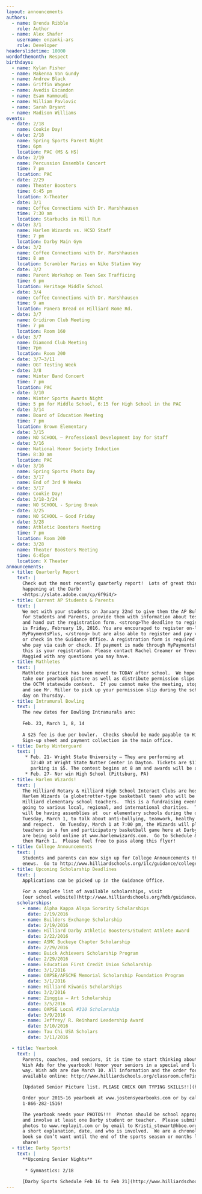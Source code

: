 ```yaml
---
layout: announcements
authors:
  - name: Brenda Ribble
    role: Author
  - name: Alex Shafer 
    username: enzanki-ars 
    role: Developer
headerslidetime: 10000
wordofthemonth: Respect
birthdays:
  - name: Kylan Fisher
  - name: Makenna Von Gundy
  - name: Andrew Black
  - name: Griffin Wagner
  - name: Avedis Escandon
  - name: Esam Hammoudi
  - name: William Pavlovic
  - name: Sarah Bryant
  - name: Madison Williams
events:
  - date: 2/18
    name: Cookie Day!
  - date: 2/18
    name: Spring Sports Parent Night
    time: 6pm 
    location: PAC (MS & HS)
  - date: 2/19
    name: Percussion Ensemble Concert
    time: 7 pm
    location: PAC
  - date: 2/29 
    name: Theater Boosters
    time: 6:45 pm
    location: X-Theater
  - date: 3/1
    name: Coffee Connections with Dr. Marshhausen
    time: 7:30 am
    location: Starbucks in Mill Run
  - date: 3/1
    name: Harlem Wizards vs. HCSD Staff
    time: 7 pm
    location: Darby Main Gym
  - date: 3/2
    name: Coffee Connections with Dr. Marshhausen
    time: 8 am
    location: Scrambler Maries on Nike Station Way
  - date: 3/2
    name: Parent Workshop on Teen Sex Trafficing
    time: 6 pm
    location: Heritage Middle School
  - date: 3/4
    name: Coffee Connections with Dr. Marshhausen
    time: 9 am
    location: Panera Bread on Hilliard Rome Rd.
  - date: 3/7
    name: Gridiron Club Meeting
    time: 7 pm
    location: Room 160
  - date: 3/7
    name: Diamond Club Meeting
    time: 7pm
    location: Room 200
  - date: 3/7–3/11
    name: OGT Testing Week
  - date: 3/8
    name: Winter Band Concert
    time: 7 pm
    location: PAC
  - date: 3/10
    name: Winter Sports Awards Night
    time: 5 pm for Middle School, 6:15 for High School in the PAC
  - date: 3/14
    name: Board of Education Meeting
    time: 7 pm
    location: Brown Elementary
  - date: 3/15
    name: NO SCHOOL – Professional Development Day for Staff
  - date: 3/16
    name: National Honor Society Induction
    time: 8:30 am 
    location: PAC
  - date: 3/16
    name: Spring Sports Photo Day
  - date: 3/17
    name: End of 3rd 9 Weeks
  - date: 3/17
    name: Cookie Day!
  - date: 3/18-3/24 
    name: NO SCHOOL - Spring Break
  - date: 3/25
    name: NO SCHOOL – Good Friday
  - date: 3/28
    name: Athletic Boosters Meeting 
    time: 7 pm
    location: Room 200
  - date: 3/28
    name: Theater Boosters Meeting 
    time: 6:45pm 
    location: X Theater
announcements:
  - title: Quarterly Report
    text: |
      Check out the most recently quarterly report!  Lots of great things 
      happening at the Darb!
      <https://slate.adobe.com/cp/6f9i4/>
  - title: Current AP Students & Parents
    text: | 
      We met with your students on January 22nd to give them the AP Bulletin 
      for Students and Parents, provide them with information about testing, 
      and hand out the registration form. <strong>The deadline to register 
      is Friday, February 19, 2016. You are encouraged to register on-line via 
      MyPaymentsPlus, </strong> but are also able to register and pay via cash 
      or check in the Guidance Office. A registration form is required by all students 
      who pay via cash or check. If payment is made through MyPaymentsPlus, 
      this is your registration. Please contact Rachel Creamer or Trevor 
      Maggied with any questions you may have.
  - title: Mathletes
    text: |
      Mathlete practice has been moved to TODAY after school.  We hope to 
      take our yearbook picture as well as distribute permission slips for 
      the OCTM statewide contest.  If you cannot make the meeting, stop by 
      and see Mr. Miller to pick up your permission slip during the school 
      day on Thursday.
  - title: Intramural Bowling
    text: |
      The new dates for Bowling Intramurals are:
      
      Feb. 23, March 1, 8, 14
      
      A $25 fee is due per bowler.  Checks should be made payable to Hilliard Darby HS.  
      Sign-up sheet and payment collection in the main office.
  - title: Darby Winterguard
    text: |
       * Feb. 21- Wright State University – They are performing at 
         12:40 at Wright State Nutter Center in Dayton. Tickets are $11, 
         parking is $5. The contest begins at 8 am and awards will be at 5 pm.
       * Feb. 27- Nor win High School (Pittsburg, PA)
  - title: Harlem Wizards!
    text: |
      The Hilliard Rotary & Hilliard High School Interact Clubs are hosting the 
      Harlem Wizards (a globetrotter-type basketball team) who will be playing 
      Hilliard elementary school teachers.  This is a fundraising event with proceeds 
      going to various local, regional, and international charities.  The Wizards 
      will be having assemblies at  our elementary schools during the day on 
      Tuesday, March 1, to talk about anti-bullying, teamwork, healthy lifestyles, 
      and respect.  On Tuesday, March 1 at 7:00 pm, the Wizards will play Hilliard 
      teachers in a fun and participatory basketball game here at Darby.  Tickets 
      are being sold online at www.harlemwizards.com.  Go to Schedule & Tickets, 
      then March 1.  Please feel free to pass along this flyer!
  - title: College Announcements
    text: | 
      Students and parents can now sign up for College Announcements through 
      enews.  Go to http://www.hilliardschools.org/ilc/guidance/college-announcements/
  - title: Upcoming Scholarship Deadlines
    text: | 
      Applications can be picked up in the Guidance Office.
      
      For a complete list of available scholarships, visit 
      [our school website](http://www.hilliardschools.org/hdb/guidance/college-information/scholarship-information/)
    scholarships:
      - name: Alpha Kappa Alspa Sorority Scholarships
        date: 2/19/2016
      - name: Builders Exchange Scholarship
        date: 2/19/2016
      - name: Hilliard Darby Athletic Boosters/Student Athlete Award
        date: 2/22/2016
      - name: ASMC Buckeye Chapter Scholarship
        date: 2/29/2016
      - name: Buick Achievers Scholarship Program
        date: 2/29/2016
      - name: Education First Credit Union Scholarship
        date: 3/1/2016
      - name: OAPSE/AFSCME Memorial Scholarship Foundation Program
        date: 3/1/2016
      - name: Hilliard Kiwanis Scholarships
        date: 3/2/2016
      - name: Zinggia – Art Scholarship
        date: 3/5/2016
      - name: OAPSE Local #310 Scholarship
        date: 3/9/2016
      - name: Jeffrey/ R. Reinhard Leadership Award
        date: 3/10/2016
      - name: Tau Chi USA Scholars
        date: 3/11/2016

  - title: Yearbook
    text: |
      Parents, coaches, and seniors, it is time to start thinking about Senior 
      Wish Ads for the yearbook! Honor your seniors in a special and lasting 
      way. Wish ads are due March 10. All information and the order form are 
      available online: http://www.hilliardschools.org/classroom.cfm?id=484&TempID=1140

      [Updated Senior Picture list. PLEASE CHECK OUR TYPING SKILLS!!](http://www.hilliardschools.org/classroom.cfm?id=484&TempID=12698)

      Order your 2015-16 yearbook at www.jostensyearbooks.com or by calling 
      1-866-282-1516!

      The yearbook needs your PHOTOS!!!  Photos should be school appropriate 
      and involve at least one Darby student or teacher.  Please submit your 
      photos to www.replayit.com or by email to Kristi_stewart@hboe.org  with 
      a short explanation, date, and who is involved.  We are a chronological 
      book so don’t want until the end of the sports season or months later to 
      share!
  - title: Darby Sports!
    text: | 
      **Upcoming Senior Nights**
      
       * Gymnastics: 2/18
      
      [Darby Sports Schedule Feb 16 to Feb 21](http://www.hilliardschools.org/hdb/wp-content/uploads/sites/19/Darby-Weekly-Sports-Schedule-Feb-16-to-Feb-21.pdf)
---
```


